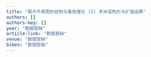 ```yaml
---
title: "极大平面图的结构与着色理论 (2) 多米诺构形与扩缩运算"
authors: []
authors-key: []
year: "数据暂缺"
article-link: "数据暂缺"
venue: "数据暂缺"
bibex: "数据暂缺"
---
```

